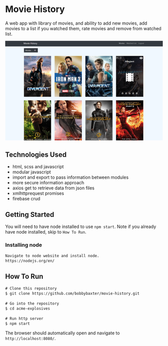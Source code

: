 # Movie History 
A web app with library of movies, and ability to add new movies, add movies to a list if you watched them, rate movies and remove from watched list.

![image of acme explosives app](https://raw.githubusercontent.com/samueltrejo/movie-history/master/src/img/readme.PNG)

## Technologies Used
* html, scss and javascript
* modular javascript
* import and export to pass information between modules
* more secure information approach
* axios get to retrieve data from json files
* xmlhttprequest promises
* firebase crud


## Getting Started
You will need to have node installed to use `npm start`. Note if you already have node installed, skip to `How To Run`.
### Installing node
```
Navigate to node website and install node.
https://nodejs.org/en/ 
```
## How To Run
```
# Clone this repository
$ git clone https://github.com/bobbybaxter/movie-history.git

# Go into the repository
$ cd acme-explosives

# Run http server
$ npm start
```
The browser should automatically open and navigate to `http://localhost:8080/`.
